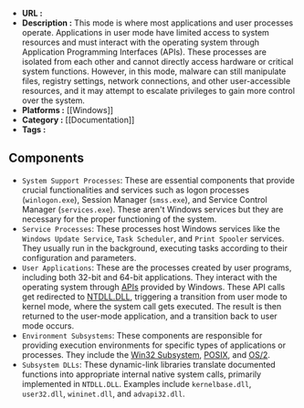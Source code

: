 - **URL :** 
- **Description :** This mode is where most applications and user processes operate. Applications in user mode have limited access to system resources and must interact with the operating system through Application Programming Interfaces (APIs). These processes are isolated from each other and cannot directly access hardware or critical system functions. However, in this mode, malware can still manipulate files, registry settings, network connections, and other user-accessible resources, and it may attempt to escalate privileges to gain more control over the system.
- **Platforms :** [[Windows]]
- **Category :** [[Documentation]]
- **Tags :** 

## Components

- `System Support Processes`: These are essential components that provide crucial functionalities and services such as logon processes (`winlogon.exe`), Session Manager (`smss.exe`), and Service Control Manager (`services.exe`). These aren't Windows services but they are necessary for the proper functioning of the system.
- `Service Processes`: These processes host Windows services like the `Windows Update Service`, `Task Scheduler`, and `Print Spooler` services. They usually run in the background, executing tasks according to their configuration and parameters.
- `User Applications`: These are the processes created by user programs, including both 32-bit and 64-bit applications. They interact with the operating system through [APIs](https://en.wikipedia.org/wiki/Windows_API) provided by Windows. These API calls get redirected to [NTDLL.DLL](https://en.wikipedia.org/wiki/Microsoft_Windows_library_files#NTDLL.DLL), triggering a transition from user mode to kernel mode, where the system call gets executed. The result is then returned to the user-mode application, and a transition back to user mode occurs.
- `Environment Subsystems`: These components are responsible for providing execution environments for specific types of applications or processes. They include the [Win32 Subsystem](https://en.wikipedia.org/wiki/Architecture_of_Windows_NT#Win32_environment_subsystem), [POSIX](https://en.wikipedia.org/wiki/Microsoft_POSIX_subsystem), and [OS/2](https://en.wikipedia.org/wiki/OS/2).
- `Subsystem DLLs`: These dynamic-link libraries translate documented functions into appropriate internal native system calls, primarily implemented in `NTDLL.DLL`. Examples include `kernelbase.dll`, `user32.dll`, `wininet.dll`, and `advapi32.dll`.